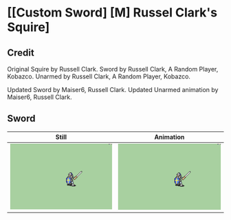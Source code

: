 # [\[Custom Sword\] \[M\] Russel Clark's Squire]

## Credit

Original Squire by Russell Clark.
Sword by Russell Clark, A Random Player, Kobazco.
Unarmed by Russell Clark, A Random Player, Kobazco.

Updated Sword by Maiser6, Russell Clark.
Updated Unarmed animation by Maiser6, Russell Clark.
	
## Sword

| Still | Animation |
| :---: | :-------: |
| ![Sword still](./Sword_000.png) | ![Sword animation](./Sword.gif) |
